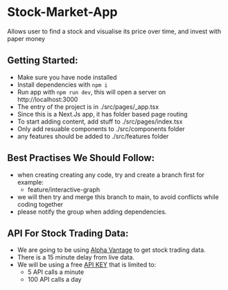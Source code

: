 # Stock-Market-App

Allows user to find a stock and visualise its price over time, and invest with paper money

## Getting Started:

-   Make sure you have node installed
-   Install dependencies with `npm i`
-   Run app with `npm run dev`, this will open a server on http://localhost:3000
-   The entry of the project is in ./src/pages/\_app.tsx
-   Since this is a Next.Js app, it has folder based page routing
-   To start adding content, add stuff to ./src/pages/index.tsx
-   Only add resuable components to ./src/components folder
-   any features should be added to ./src/features folder

## Best Practises We Should Follow:

-   when creating creating any code, try and create a branch first for example:
    -   feature/interactive-graph
-   we will then try and merge this branch to main, to avoid conflicts while coding together
-   please notify the group when adding dependencies.

## API For Stock Trading Data:

-   We are going to be using [Alpha Vantage](https://www.alphavantage.co/) to get stock trading data.
-   There is a 15 minute delay from live data.
-   We will be using a free [API KEY](https://www.alphavantage.co/support/#api-key) that is limited to:
    -   5 API calls a minute
    -   100 API calls a day
